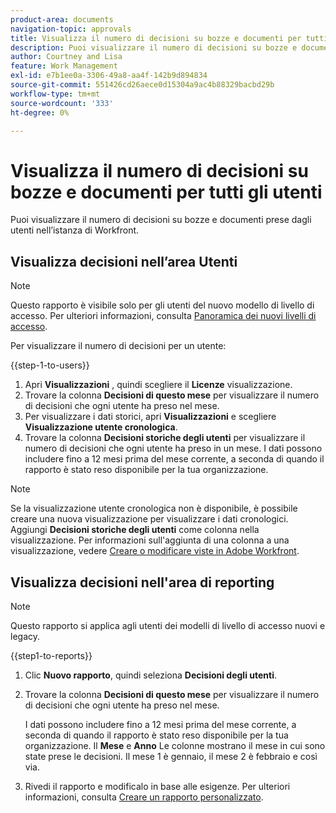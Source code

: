 ```yaml
---
product-area: documents
navigation-topic: approvals
title: Visualizza il numero di decisioni su bozze e documenti per tutti gli utenti
description: Puoi visualizzare il numero di decisioni su bozze e documenti prese dagli utenti nell’istanza di Workfront.
author: Courtney and Lisa
feature: Work Management
exl-id: e7b1ee0a-3306-49a8-aa4f-142b9d894834
source-git-commit: 551426cd26aece0d15304a9ac4b88329bacbd29b
workflow-type: tm+mt
source-wordcount: '333'
ht-degree: 0%

---
```



# Visualizza il numero di decisioni su bozze e documenti per tutti gli utenti

Puoi visualizzare il numero di decisioni su bozze e documenti prese dagli utenti nell’istanza di Workfront.

## Visualizza decisioni nell’area Utenti

>[!NOTE]
>
>Questo rapporto è visibile solo per gli utenti del nuovo modello di livello di accesso. Per ulteriori informazioni, consulta [Panoramica dei nuovi livelli di accesso](/help/quicksilver/administration-and-setup/add-users/how-access-levels-work/access-level-overview.md).

Per visualizzare il numero di decisioni per un utente:

{{step-1-to-users}}

1. Apri **Visualizzazioni** , quindi scegliere il **Licenze** visualizzazione.
1. Trovare la colonna **Decisioni di questo mese** per visualizzare il numero di decisioni che ogni utente ha preso nel mese.
1. Per visualizzare i dati storici, apri **Visualizzazioni** e scegliere **Visualizzazione utente cronologica**.
1. Trovare la colonna **Decisioni storiche degli utenti** per visualizzare il numero di decisioni che ogni utente ha preso in un mese. I dati possono includere fino a 12 mesi prima del mese corrente, a seconda di quando il rapporto è stato reso disponibile per la tua organizzazione.

>[!NOTE]
>
>Se la visualizzazione utente cronologica non è disponibile, è possibile creare una nuova visualizzazione per visualizzare i dati cronologici. Aggiungi **Decisioni storiche degli utenti** come colonna nella visualizzazione. Per informazioni sull&#39;aggiunta di una colonna a una visualizzazione, vedere [Creare o modificare viste in Adobe Workfront](/help/quicksilver/reports-and-dashboards/reports/reporting-elements/create-edit-views.md).


## Visualizza decisioni nell&#39;area di reporting

>[!NOTE]
>
>Questo rapporto si applica agli utenti dei modelli di livello di accesso nuovi e legacy.

{{step1-to-reports}}

1. Clic **Nuovo rapporto**, quindi seleziona **Decisioni degli utenti**.
1. Trovare la colonna **Decisioni di questo mese** per visualizzare il numero di decisioni che ogni utente ha preso nel mese.

   I dati possono includere fino a 12 mesi prima del mese corrente, a seconda di quando il rapporto è stato reso disponibile per la tua organizzazione. Il **Mese** e **Anno** Le colonne mostrano il mese in cui sono state prese le decisioni. Il mese 1 è gennaio, il mese 2 è febbraio e così via.

1. Rivedi il rapporto e modificalo in base alle esigenze. Per ulteriori informazioni, consulta [Creare un rapporto personalizzato](/help/quicksilver/reports-and-dashboards/reports/creating-and-managing-reports/create-custom-report.md).

